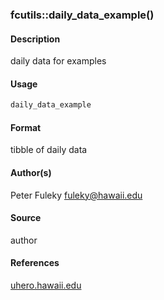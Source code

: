 ### fcutils::daily_data_example()

#### Description

daily data for examples

#### Usage

``` R
daily_data_example
```

#### Format

tibble of daily data

#### Author(s)

Peter Fuleky <fuleky@hawaii.edu>

#### Source

author

#### References

[uhero.hawaii.edu](uhero.hawaii.edu)

